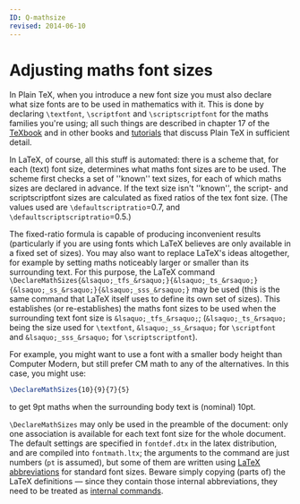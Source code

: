 ```yaml
---
ID: Q-mathsize
revised: 2014-06-10
---
```

# Adjusting maths font sizes

In Plain TeX, when you introduce a new font size you must also
declare what size fonts are to be used in mathematics with it.  This
is done by declaring `\textfont`, `\scriptfont` and
`\scriptscriptfont` for the maths families you're using; all such
things are described in chapter&nbsp;17 of the 
[TeXbook](./FAQ-tex-books.html) and in other books and
[tutorials](./FAQ-man-tex.html) that discuss Plain TeX in sufficient
detail.

In LaTeX, of course, all this stuff is automated: there is a scheme
that, for each (text) font size, determines what maths font sizes are
to be used.  The scheme first checks a set of ''known'' text sizes,
for each of which maths sizes are declared in advance.  If the text
size isn't ''known'', the script- and scriptscriptfont sizes are
calculated as fixed ratios of the tex font size.  (The values used are
`\defaultscriptratio`=0.7, and
`\defaultscriptscriptratio`=0.5.)

The fixed-ratio formula is capable of producing inconvenient results
(particularly if you are using fonts which LaTeX believes are only
available in a fixed set of sizes).  You may also want to replace
LaTeX's ideas altogether, for example by setting maths noticeably
larger or smaller than its surrounding text.  For this purpose, the
LaTeX command
`\DeclareMathSizes{&lsaquo;_tfs_&rsaquo;}{&lsaquo;_ts_&rsaquo;}{&lsaquo;_ss_&rsaquo;}{&lsaquo;_sss_&rsaquo;}`
may be used (this is the same command that LaTeX itself uses to
define its own set of sizes).  This establishes (or re-establishes)
the maths font sizes to be used when the surrounding text font size is
`&lsaquo;_tfs_&rsaquo;`; (`&lsaquo;_ts_&rsaquo;` being the size used for
`\textfont`, `&lsaquo;_ss_&rsaquo;` for `\scriptfont` and
`&lsaquo;_sss_&rsaquo;` for `\scriptscriptfont`).

For example, you might want to use a font with a smaller body height
than Computer Modern, but still prefer CM math to any of the
alternatives.  In this case, you might use:
```latex
\DeclareMathSizes{10}{9}{7}{5}
```
to get 9pt maths when the surrounding body text is (nominal) 10pt.

`\DeclareMathSizes` may only be used in the preamble of the
document: only one association is available for each text font size
for the whole document.  The default settings are specified in
`fontdef.dtx` in the latex distribution, and are compiled into
`fontmath.ltx`; the arguments to the command are just numbers
(`pt` is assumed), but some of them are written using
[LaTeX abbreviations](./FAQ-ltxabbrv.html) for standard font sizes.
Beware simply copying (parts of) the LaTeX definitions&nbsp;&mdash; since
they contain those internal abbreviations, they need to be treated as
[internal commands](./FAQ-atsigns.html).

